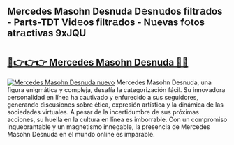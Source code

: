 ## Mercedes Masohn Desnuda D𝚎sn𝚞dos filtr𝚊dos - Parts-TDT Vid𝚎os filtr𝚊dos - N𝚞evas f𝚘tos atr𝚊ctivas 9xJQU

# <h2><a href="http://mb7cj5g.tromn.icu/?c=Mercedes+Masohn+Desnuda">🔗👉👉👉 Mercedes Masohn Desnuda 🔗🔗</a></h2>

[![Mercedes Masohn Desnuda nuevo](https://i.imgur.com/pEAQMta.gif)](http://mb7cj5g.tromn.icu/?c=Mercedes+Masohn+Desnuda)
Mercedes Masohn Desnuda, una figura enigmática y compleja, desafía la categorización fácil. Su innovadora personalidad en línea ha cautivado y enfurecido a sus seguidores, generando discusiones sobre ética, expresión artística y la dinámica de las sociedades virtuales. A pesar de la incertidumbre de sus próximas acciones, su huella en la cultura en línea es imborrable. Con un compromiso inquebrantable y un magnetismo innegable, la presencia de Mercedes Masohn Desnuda en el mundo online es imparable.
